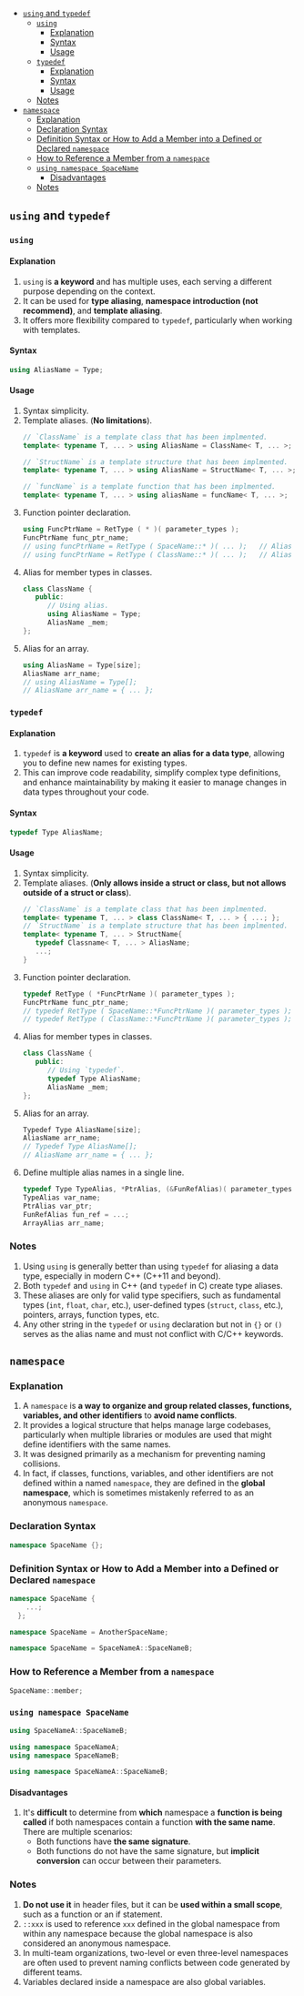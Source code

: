 <!-- vim-markdown-toc GFM -->

- [`using` and `typedef`](#using-and-typedef)
  - [`using`](#using)
    - [Explanation](#explanation)
    - [Syntax](#syntax)
    - [Usage](#usage)
  - [`typedef`](#typedef)
    - [Explanation](#explanation-1)
    - [Syntax](#syntax-1)
    - [Usage](#usage-1)
  - [Notes](#notes)
- [`namespace`](#namespace)
  - [Explanation](#explanation-2)
  - [Declaration Syntax](#declaration-syntax)
  - [Definition Syntax or How to Add a Member into a Defined or Declared `namespace`](#definition-syntax-or-how-to-add-a-member-into-a-defined-or-declared-namespace)
  - [How to Reference a Member from a `namespace`](#how-to-reference-a-member-from-a-namespace)
  - [`using namespace SpaceName`](#using-namespace-spacename)
    - [Disadvantages](#disadvantages)
  - [Notes](#notes-1)

<!-- vim-markdown-toc -->

## `using` and `typedef`

### `using`

#### Explanation

1. `using` is **a keyword** and has multiple uses, each serving a different
   purpose depending on the context.
2. It can be used for **type aliasing**, **namespace introduction (not
   recommend)**, and **template aliasing**.
3. It offers more flexibility compared to `typedef`, particularly when working
   with templates.

#### Syntax

```CPP
using AliasName = Type;
```

#### Usage

1. Syntax simplicity.
2. Template aliases. (**No limitations**).
   ```CPP
   // `ClassName` is a template class that has been implmented.
   template< typename T, ... > using AliasName = ClassName< T, ... >;
   ```
   ```CPP
   // `StructName` is a template structure that has been implmented.
   template< typename T, ... > using AliasName = StructName< T, ... >;
   ```
   ```CPP
   // `funcName` is a template function that has been implmented.
   template< typename T, ... > using aliasName = funcName< T, ... >;
   ```
3. Function pointer declaration.
   ```CPP
   using FuncPtrName = RetType ( * )( parameter_types );
   FuncPtrName func_ptr_name;
   // using funcPtrName = RetType ( SpaceName::* )( ... );   // Alias for member function
   // using funcPtrName = RetType ( ClassName::* )( ... );   // Alias for member function
   ```
4. Alias for member types in classes.
   ```CPP
   class ClassName {
      public:
         // Using alias.
         using AliasName = Type;
         AliasName _mem;
   };
   ```
5. Alias for an array.
   ```CPP
   using AliasName = Type[size];
   AliasName arr_name;
   // using AliasName = Type[];
   // AliasName arr_name = { ... };
   ```

### `typedef`

#### Explanation

1. `typedef` is **a keyword** used to **create an alias for a data type**,
   allowing you to define new names for existing types.
2. This can improve code readability, simplify complex type definitions, and
   enhance maintainability by making it easier to manage changes in data types
   throughout your code.

#### Syntax

```CPP
typedef Type AliasName;
```

#### Usage

1. Syntax simplicity.
2. Template aliases. (**Only allows inside a struct or class, but not allows
   outside of a struct or class**).
   ```CPP
   // `ClassName` is a template class that has been implmented.
   template< typename T, ... > class ClassName< T, ... > { ...; };
   // `StructName` is a template structure that has been implmented.
   template< typename T, ... > StructName{
      typedef Classname< T, ... > AliasName;
      ...;
   }
   ```
3. Function pointer declaration.
   ```CPP
   typedef RetType ( *FuncPtrName )( parameter_types );
   FuncPtrName func_ptr_name;
   // typedef RetType ( SpaceName::*FuncPtrName )( parameter_types );
   // typedef RetType ( ClassName::*FuncPtrName )( parameter_types );
   ```
4. Alias for member types in classes.
   ```CPP
   class ClassName {
      public:
         // Using `typedef`.
         typedef Type AliasName;
         AliasName _mem;
   };
   ```
5. Alias for an array.
   ```CPP
   Typedef Type AliasName[size];
   AliasName arr_name;
   // Typedef Type AliasName[];
   // AliasName arr_name = { ... };
   ```
6. Define multiple alias names in a single line.
   ```CPP
   typedef Type TypeAlias, *PtrAlias, (&FunRefAlias)( parameter_types ), ArrayAlias[size];
   TypeAlias var_name;
   PtrAlias var_ptr;
   FunRefAlias fun_ref = ...;
   ArrayAlias arr_name;
   ```

### Notes

1. Using `using` is generally better than using `typedef` for aliasing a data
   type, especially in modern C++ (C++11 and beyond).
2. Both `typedef` and `using` in C++ (and `typedef` in C) create type aliases.
3. These aliases are only for valid type specifiers, such as fundamental types
   (`int`, `float`, `char`, etc.), user-defined types (`struct`, `class`, etc.),
   pointers, arrays, function types, etc.
4. Any other string in the `typedef` or `using` declaration but not in `{}` or
   `()` serves as the alias name and must not conflict with C/C++ keywords.

## `namespace`

### Explanation

1. A `namespace` is **a way to organize and group related classes, functions,
   variables, and other identifiers** to **avoid name conflicts**.
2. It provides a logical structure that helps manage large codebases,
   particularly when multiple libraries or modules are used that might define
   identifiers with the same names.
3. It was designed primarily as a mechanism for preventing naming collisions.
4. In fact, if classes, functions, variables, and other identifiers are not
   defined within a named `namespace`, they are defined in the **global
   namespace**, which is sometimes mistakenly referred to as an anonymous
   `namespace`.

### Declaration Syntax

```CPP
namespace SpaceName {};
```

### Definition Syntax or How to Add a Member into a Defined or Declared `namespace`

```CPP
namespace SpaceName {
    ...;
  };
```

```CPP
namespace SpaceName = AnotherSpaceName;
```

```CPP
namespace SpaceName = SpaceNameA::SpaceNameB;
```

### How to Reference a Member from a `namespace`

```CPP
SpaceName::member;
```

### `using namespace SpaceName`

```CPP
using SpaceNameA::SpaceNameB;
```

```CPP
using namespace SpaceNameA;
using namespace SpaceNameB;
```

```CPP
using namespace SpaceNameA::SpaceNameB;
```

#### Disadvantages

1. It's **difficult** to determine from **which** namespace a **function is
   being called** if both namespaces contain a function **with the same name**.
   There are multiple scenarios:
   - Both functions have **the same signature**.
   - Both functions do not have the same signature, but **implicit conversion**
     can occur between their parameters.

### Notes

1. **Do not use it** in header files, but it can be **used within a small
   scope**, such as a function or an if statement.
2. `::xxx` is used to reference `xxx` defined in the global namespace from
   within any namespace because the global namespace is also considered an
   anonymous namespace.
3. In multi-team organizations, two-level or even three-level namespaces are
   often used to prevent naming conflicts between code generated by different
   teams.
4. Variables declared inside a namespace are also global variables.
